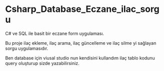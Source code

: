# Csharp_Database_Eczane_ilac_sorgu
C# ve SQL ile basit bir eczane form uygulaması.

Bu proje ilaç ekleme, ilaç arama, ilaç güncelleme ve ilaç silme yi sağlayan sorgu uygulamasıdır.

Ben database için viusal studio nun kendisini kullandım ilaç tablo kodunu query oluşturup sizde yazabilirsiniz.

